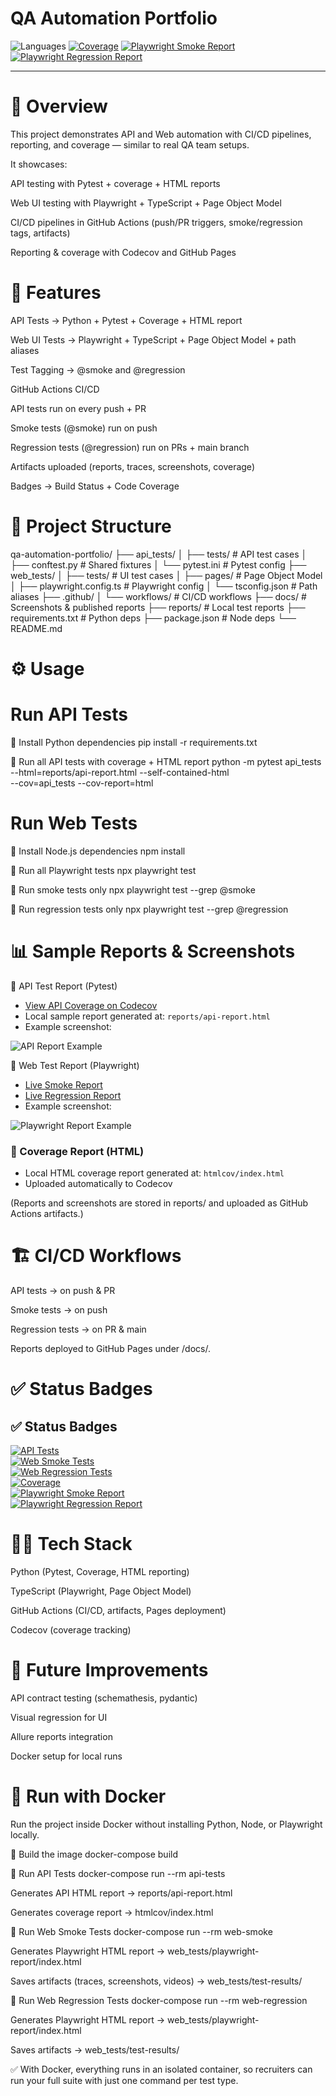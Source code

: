 # QA Automation Portfolio
![Languages](https://img.shields.io/badge/languages-Python%20%7C%20TypeScript-blue)
[![Coverage](https://codecov.io/gh/Marblehead0/qa-automation-portfolio/branch/main/graph/badge.svg)](https://codecov.io/gh/Marblehead0/qa-automation-portfolio)
[![Playwright Smoke Report](https://img.shields.io/badge/Report-Smoke-blue?logo=github)](https://Marblehead0.github.io/qa-automation-portfolio/web-smoke-report/index.html)  
[![Playwright Regression Report](https://img.shields.io/badge/Report-Regression-blue?logo=github)](https://Marblehead0.github.io/qa-automation-portfolio/web-regression-report/index.html)

---
# 📖 Overview

This project demonstrates API and Web automation with CI/CD pipelines, reporting, and coverage — similar to real QA team setups.

It showcases:

API testing with Pytest + coverage + HTML reports

Web UI testing with Playwright + TypeScript + Page Object Model

CI/CD pipelines in GitHub Actions (push/PR triggers, smoke/regression tags, artifacts)

Reporting & coverage with Codecov and GitHub Pages

# 🚀 Features

API Tests → Python + Pytest + Coverage + HTML report

Web UI Tests → Playwright + TypeScript + Page Object Model + path aliases

Test Tagging → @smoke and @regression

GitHub Actions CI/CD

API tests run on every push + PR

Smoke tests (@smoke) run on push

Regression tests (@regression) run on PRs + main branch

Artifacts uploaded (reports, traces, screenshots, coverage)

Badges → Build Status + Code Coverage

# 📂 Project Structure
qa-automation-portfolio/
├── api_tests/
│   ├── tests/                # API test cases
│   ├── conftest.py           # Shared fixtures
│   └── pytest.ini            # Pytest config
├── web_tests/
│   ├── tests/                # UI test cases
│   ├── pages/                # Page Object Model
│   ├── playwright.config.ts  # Playwright config
│   └── tsconfig.json         # Path aliases
├── .github/
│   └── workflows/            # CI/CD workflows
├── docs/                     # Screenshots & published reports
├── reports/                  # Local test reports
├── requirements.txt          # Python deps
├── package.json              # Node deps
└── README.md

# ⚙️ Usage

# Run API Tests
🔹 Install Python dependencies
pip install -r requirements.txt

🔹 Run all API tests with coverage + HTML report
python -m pytest api_tests \
  --html=reports/api-report.html --self-contained-html \
  --cov=api_tests --cov-report=html

# Run Web Tests
🔹 Install Node.js dependencies
npm install

🔹 Run all Playwright tests
npx playwright test

🔹 Run smoke tests only
npx playwright test --grep @smoke

🔹 Run regression tests only
npx playwright test --grep @regression



# 📊 Sample Reports & Screenshots

🔹 API Test Report (Pytest)
- [View API Coverage on Codecov](https://codecov.io/gh/Marblehead0/qa-automation-portfolio)
- Local sample report generated at: `reports/api-report.html`
- Example screenshot:

![API Report Example](docs/sample-api-report.png)

🔹 Web Test Report (Playwright)
- [Live Smoke Report](https://Marblehead0.github.io/qa-automation-portfolio/web-smoke-report/index.html)
- [Live Regression Report](https://Marblehead0.github.io/qa-automation-portfolio/web-regression-report/index.html)
- Example screenshot:

![Playwright Report Example](docs/sample-playwright-report.png)

### 🔹 Coverage Report (HTML)
- Local HTML coverage report generated at: `htmlcov/index.html`
- Uploaded automatically to Codecov

(Reports and screenshots are stored in reports/ and uploaded as GitHub Actions artifacts.)

# 🏗️ CI/CD Workflows

API tests → on push & PR

Smoke tests → on push

Regression tests → on PR & main

Reports deployed to GitHub Pages under /docs/.

# ✅ Status Badges

## ✅ Status Badges

[![API Tests](https://github.com/Marblehead0/qa-automation-portfolio/actions/workflows/api_tests.yml/badge.svg)](https://github.com/Marblehead0/qa-automation-portfolio/actions/workflows/api_tests.yml)  
[![Web Smoke Tests](https://github.com/Marblehead0/qa-automation-portfolio/actions/workflows/web-smoke.yml/badge.svg)](https://github.com/Marblehead0/qa-automation-portfolio/actions/workflows/web-smoke.yml)  
[![Web Regression Tests](https://github.com/Marblehead0/qa-automation-portfolio/actions/workflows/web-regression.yml/badge.svg)](https://github.com/Marblehead0/qa-automation-portfolio/actions/workflows/web-regression.yml)  
[![Coverage](https://codecov.io/gh/Marblehead0/qa-automation-portfolio/branch/main/graph/badge.svg)](https://codecov.io/gh/Marblehead0/qa-automation-portfolio)  
[![Playwright Smoke Report](https://img.shields.io/badge/Report-Smoke-blue?logo=github)](https://Marblehead0.github.io/qa-automation-portfolio/web-smoke-report/index.html)  
[![Playwright Regression Report](https://img.shields.io/badge/Report-Regression-blue?logo=github)](https://Marblehead0.github.io/qa-automation-portfolio/web-regression-report/index.html)



# 👨‍💻 Tech Stack

Python (Pytest, Coverage, HTML reporting)

TypeScript (Playwright, Page Object Model)

GitHub Actions (CI/CD, artifacts, Pages deployment)

Codecov (coverage tracking)

# 📌 Future Improvements

API contract testing (schemathesis, pydantic)

Visual regression for UI

Allure reports integration

Docker setup for local runs

# 🐳 Run with Docker

Run the project inside Docker without installing Python, Node, or Playwright locally.

🔹 Build the image
docker-compose build

🔹 Run API Tests
docker-compose run --rm api-tests


Generates API HTML report → reports/api-report.html

Generates coverage report → htmlcov/index.html

🔹 Run Web Smoke Tests
docker-compose run --rm web-smoke


Generates Playwright HTML report → web_tests/playwright-report/index.html

Saves artifacts (traces, screenshots, videos) → web_tests/test-results/

🔹 Run Web Regression Tests
docker-compose run --rm web-regression


Generates Playwright HTML report → web_tests/playwright-report/index.html

Saves artifacts → web_tests/test-results/

✅ With Docker, everything runs in an isolated container, so recruiters can run your full suite with just one command per test type.


